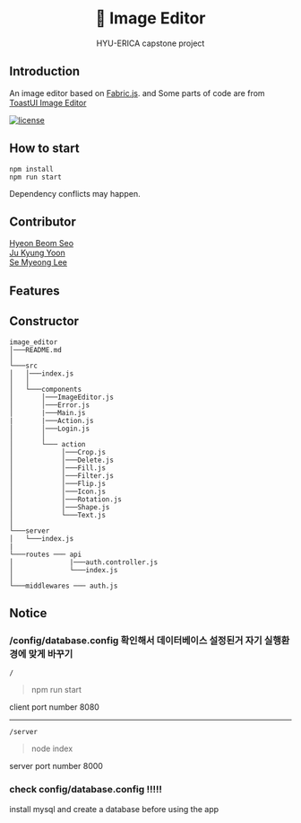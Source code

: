 <p align="center">
  <h1 align="center">🎨 Image Editor</h1>
  <p align="center">
    HYU-ERICA capstone project
  </p>
</p>

## Introduction
An image editor based on [Fabric.js](https://github.com/fabricjs/fabric.js).
and Some parts of code are from [ToastUI Image Editor](https://github.com/nhn/tui.image-editor)

[![license](https://img.shields.io/github/license/nhn/tui.image-editor.svg)](https://github.com/nhn/tui.image-editor/blob/master/LICENSE) 

## How to start
```
npm install
npm run start
```
Dependency conflicts may happen.

## Contributor
[Hyeon Beom Seo](https://github.com/hbseo)  
[Ju Kyung Yoon](https://github.com/JuKyYoon)  
[Se Myeong Lee](https://github.com/3people)  

## Features

## Constructor

```
image_editor
│───README.md   
│
└───src
│   │───index.js
│   │
│   └───components
│       │───ImageEditor.js
│       │───Error.js
│       |───Main.js
|       |───Action.js
│       │───Login.js
│       │    
│       └─── action
│            │───Crop.js
│            │───Delete.js
│            │───Fill.js
│            │───Filter.js
│            │───Flip.js
│            │───Icon.js
│            │───Rotation.js
│            │───Shape.js
│            └───Text.js
│   
└───server
│   └───index.js
|   
└───routes ─── api 
│              |───auth.controller.js
│              └───index.js
│              
└───middlewares ─── auth.js

```



## Notice
### /config/database.config 확인해서 데이터베이스 설정된거 자기 실행환경에 맞게 바꾸기 

` / `
> npm run start

client port number 8080

---

` /server `
> node index

server port number 8000

### check config/database.config !!!!!
install mysql and create a database before using the app
